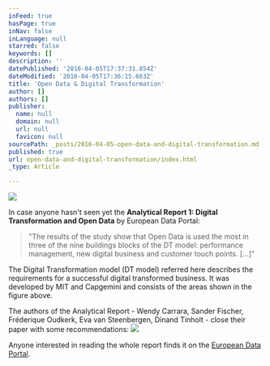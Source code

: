 ```yaml
---
inFeed: true
hasPage: true
inNav: false
inLanguage: null
starred: false
keywords: []
description: ''
datePublished: '2016-04-05T17:37:31.854Z'
dateModified: '2016-04-05T17:36:15.663Z'
title: 'Open Data & Digital Transformation'
author: []
authors: []
publisher:
  name: null
  domain: null
  url: null
  favicon: null
sourcePath: _posts/2016-04-05-open-data-and-digital-transformation.md
published: true
url: open-data-and-digital-transformation/index.html
_type: Article

---
```

![](https://the-grid-user-content.s3-us-west-2.amazonaws.com/07a13749-5a94-4d19-86b6-1f67db0cf6a2.jpg)

In case anyone hasn't seen yet the **Analytical Report 1: Digital Transformation and Open Data** by European Data Portal:

> "The results of the study show that Open Data is used the most in three of the nine buildings blocks of the DT model: performance management, new digital business and customer touch points. \[...\]"

The Digital Transformation model (DT model) referred here describes the requirements for a successful digital transformed business. It was developed by MIT and Capgemini and consists of the areas shown in the figure above.

The authors of the Analytical Report - Wendy Carrara, Sander Fischer, Fréderique Oudkerk, Eva van Steenbergen, Dinand Tinholt - close their paper with some recommendations:
![](https://the-grid-user-content.s3-us-west-2.amazonaws.com/7c5318bc-cfbb-42d1-bdfc-fbfa267ab782.jpg)

Anyone interested in reading the whole report finds it on the [European Data Portal][0].

[0]: http://www.europeandataportal.eu/sites/default/files/edp-analytical-report-n1-digital-transformations.pdf